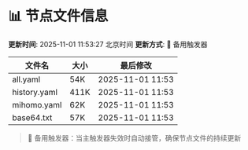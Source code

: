 # 📊 节点文件信息

**更新时间**: 2025-11-01 11:53:27 北京时间
**更新方式**: 🔄 备用触发器

| 文件名 | 大小 | 最后修改 |
|--------|------|----------|
| all.yaml | 54K | 2025-11-01 11:53 |
| history.yaml | 411K | 2025-11-01 11:53 |
| mihomo.yaml | 62K | 2025-11-01 11:53 |
| base64.txt | 57K | 2025-11-01 11:53 |

> 🔄 备用触发器：当主触发器失效时自动接管，确保节点文件的持续更新
